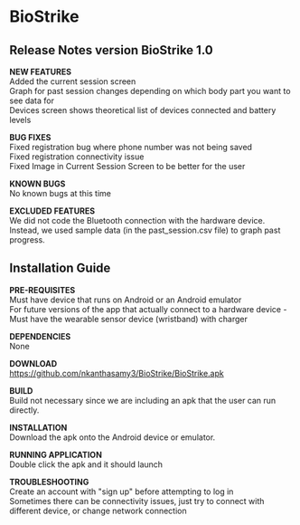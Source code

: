 # BioStrike

## Release Notes version BioStrike 1.0
**NEW FEATURES**  
  Added the current session screen  
  Graph for past session changes depending on which body part you want to see data for  
  Devices screen shows theoretical list of devices connected and battery levels  
    
**BUG FIXES**  
  Fixed registration bug where phone number was not being saved  
  Fixed registration connectivity issue  
  Fixed Image in Current Session Screen to be better for the user  
    
**KNOWN BUGS**  
  No known bugs at this time
  
**EXCLUDED FEATURES**  
  We did not code the Bluetooth connection with the hardware device. Instead, we used sample data (in the past_session.csv file) 
  to graph past progress.  

  
## Installation Guide   
**PRE-REQUISITES**  
Must have device that runs on Android or an Android emulator  
For future versions of the app that actually connect to a hardware device - Must have the wearable sensor device (wristband) 
with charger  
  
**DEPENDENCIES**  
None  
  
**DOWNLOAD**  
https://github.com/nkanthasamy3/BioStrike/BioStrike.apk  
  
**BUILD**  
Build not necessary since we are including an apk that the user can run directly. 
  
**INSTALLATION**  
Download the apk onto the Android device or emulator.  
  
**RUNNING APPLICATION**  
Double click the apk and it should launch  
  
**TROUBLESHOOTING**  
Create an account with "sign up" before attempting to log in  
Sometimes there can be connectivity issues, just try to connect with different device, 
or change network connection  

